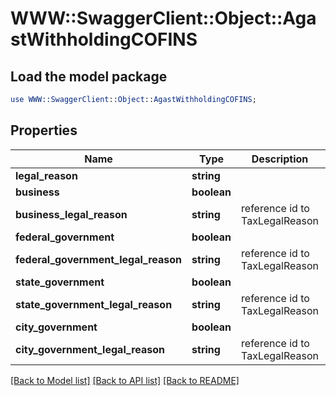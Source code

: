 # WWW::SwaggerClient::Object::AgastWithholdingCOFINS

## Load the model package
```perl
use WWW::SwaggerClient::Object::AgastWithholdingCOFINS;
```

## Properties
Name | Type | Description | Notes
------------ | ------------- | ------------- | -------------
**legal_reason** | **string** |  | [optional] 
**business** | **boolean** |  | [optional] 
**business_legal_reason** | **string** | reference id to TaxLegalReason | [optional] 
**federal_government** | **boolean** |  | [optional] 
**federal_government_legal_reason** | **string** | reference id to TaxLegalReason | [optional] 
**state_government** | **boolean** |  | [optional] 
**state_government_legal_reason** | **string** | reference id to TaxLegalReason | [optional] 
**city_government** | **boolean** |  | [optional] 
**city_government_legal_reason** | **string** | reference id to TaxLegalReason | [optional] 

[[Back to Model list]](../README.md#documentation-for-models) [[Back to API list]](../README.md#documentation-for-api-endpoints) [[Back to README]](../README.md)


